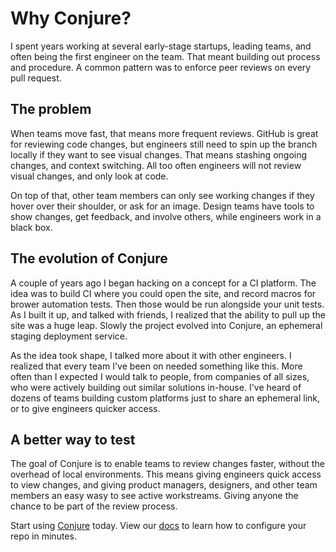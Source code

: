 # Why Conjure?

I spent years working at several early-stage startups, leading teams, and often being the first engineer on the team. That meant building out process and procedure. A common pattern was to enforce peer reviews on every pull request.

## The problem

When teams move fast, that means more frequent reviews. GitHub is great for reviewing code changes, but engineers still need to spin up the branch locally if they want to see visual changes. That means stashing ongoing changes, and context switching. All too often engineers will not review visual changes, and only look at code.

On top of that, other team members can only see working changes if they hover over their shoulder, or ask for an image. Design teams have tools to show changes, get feedback, and involve others, while engineers work in a black box.

## The evolution of Conjure

A couple of years ago I began hacking on a concept for a CI platform. The idea was to build CI where you could open the site, and record macros for brower automation tests. Then those would be run alongside your unit tests. As I built it up, and talked with friends, I realized that the ability to pull up the site was a huge leap. Slowly the project evolved into Conjure, an ephemeral staging deployment service.

As the idea took shape, I talked more about it with other engineers. I realized that every team I've been on needed something like this. More often than I expected I would talk to people, from companies of all sizes, who were actively building out similar solutions in-house. I've heard of dozens of teams building custom platforms just to share an ephemeral link, or to give engineers quicker access.

## A better way to test

The goal of Conjure is to enable teams to review changes faster, without the overhead of local environments. This means giving engineers quick access to view changes, and giving product managers, designers, and other team members an easy wasy to see active workstreams. Giving anyone the chance to be part of the review process.

Start using [Conjure](https://conjure.sh) today. View our [docs](https://conjure.sh/docs) to learn how to configure your repo in minutes.
